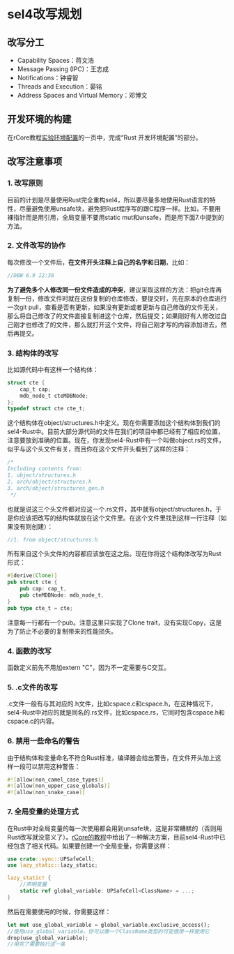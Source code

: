 # sel4改写规划

## 改写分工
* Capability Spaces：蒋文浩
* Message Passing (IPC)：王志成
* Notifications：钟睿智
* Threads and Execution：晏铭
* Address Spaces and Virtual
Memory：邓博文

## 开发环境的构建
在rCore教程[实验环境配置](http://rcore-os.cn/rCore-Tutorial-Book-v3/chapter0/5setup-devel-env.html#)的一页中，完成“Rust 开发环境配置”的部分。

## 改写注意事项
### 1. 改写原则
目前的计划是尽量使用Rust完全重构sel4，所以要尽量多地使用Rust语言的特性，尽量避免使用unsafe块，避免把Rust程序写的跟C程序一样。比如，不要用裸指针而是用引用，全局变量不要用static mut和unsafe，而是用下面7.中提到的方法。
### 2. 文件改写的协作
每次修改一个文件后，**在文件开头注释上自己的名字和日期**，比如：
```rust
//DBW 6.9 12:38
```
**为了避免多个人修改同一份文件造成的冲突**，建议采取这样的方法：把git仓库再复制一份，修改文件时就在这份复制的仓库修改，要提交时，先在原本的仓库进行一次git pull，查看是否有更新，如果没有更新或者更新与自己修改的文件无关，那么将自己修改了的文件直接复制进这个仓库，然后提交；如果刚好有人修改过自己刚才也修改了的文件，那么就打开这个文件，将自己刚才写的内容添加进去，然后再提交。
### 3. 结构体的改写
比如源代码中有这样一个结构体：
```C
struct cte {
    cap_t cap;
    mdb_node_t cteMDBNode;
};
typedef struct cte cte_t;
```
这个结构体在object/structures.h中定义。现在你需要添加这个结构体到我们的sel4-Rust中。目前大部分源代码的文件在我们的项目中都已经有了相应的位置，注意要放到准确的位置。现在，你发现sel4-Rust中有一个叫做object.rs的文件，似乎与这个头文件有关，而且你在这个文件开头看到了这样的注释：
```rust
/*
Including contents from:
1. object/structures.h
2. arch/object/structures.h
3. arch/object/structures_gen.h
 */
```
也就是说这三个头文件都对应这一个.rs文件，其中就有object/structures.h，于是你应该把改写的结构体就放在这个文件里。在这个文件里找到这样一行注释（如果没有则创建）：
```rust
//1. from object/structures.h
```
所有来自这个头文件的内容都应该放在这之后。现在你将这个结构体改写为Rust形式：
```rust
#[derive(Clone)]
pub struct cte {
    pub cap: cap_t,
    pub cteMDBNode: mdb_node_t,
}
pub type cte_t = cte;
```
注意每一行都有一个pub。注意这里只实现了Clone trait，没有实现Copy，这是为了防止不必要的复制带来的性能损失。
### 4. 函数的改写
函数定义前先不用加extern "C"，因为不一定需要与C交互。
### 5. .c文件的改写
.c文件一般有与其对应的.h文件，比如cspace.c和cspace.h，在这种情况下，sel4-Rust中对应的就是同名的.rs文件，比如cspace.rs，它同时包含cspace.h和cspace.c的内容。
### 6. 禁用一些命名的警告
由于结构体和变量命名不符合Rust标准，编译器会给出警告，在文件开头加上这样一段可以禁用这种警告：
```rust
#![allow(non_camel_case_types)]
#![allow(non_upper_case_globals)]
#![allow(non_snake_case)]
```
### 7. 全局变量的处理方式
在Rust中对全局变量的每一次使用都会用到unsafe块，这是非常糟糕的（否则用Rust改写就没意义了）。[rCore的教程](http://rcore-os.cn/rCore-Tutorial-Book-v3/chapter2/3batch-system.html)中给出了一种解决方案，目前sel4-Rust中已经包含了相关代码。如果要创建一个全局变量，你需要这样：
```rust
use crate::sync::UPSafeCell;
use lazy_static::lazy_static;

lazy_static! {
    //声明变量
    static ref global_variable: UPSafeCell<ClassName> = ...;
}
```
然后在需要使用的时候，你需要这样：
```rust
let mut use_global_variable = global_variable.exclusive_access();
//使用use_global_variable，你可以像一个ClassName类型的可变借用一样使用它
drop(use_global_variable);
//用完了需要执行这一条
```


